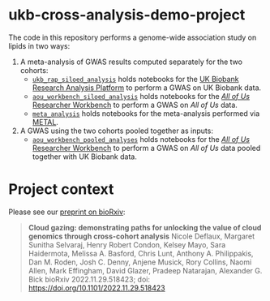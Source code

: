 # ukb-cross-analysis-demo-project

The code in this repository performs a genome-wide association study on lipids in two ways:

1. A meta-analysis of GWAS results computed separately for the two cohorts:
    * [`ukb_rap_siloed_analysis`](./ukb_rap_siloed_analyses) holds notebooks for the [UK Biobank Research Analysis Platform](https://ukbiobank.dnanexus.com/panx/projects) to perform a GWAS on UK Biobank data.
    * [`aou_workbench_siloed_analysis`](./aou_workbench_siloed_analyses) holds notebooks for the [_All of Us_ Researcher Workbench](https://workbench.researchallofus.org/login) to perform a GWAS on _All of Us_ data.
    * [`meta_analysis`](./meta_analysis) holds notebooks for the meta-analysis performed via [METAL](https://genome.sph.umich.edu/wiki/METAL_Documentation).
2. A GWAS using the two cohorts pooled together as inputs:
    * [`aou_workbench_pooled_analyses`](./aou_workbench_pooled_analyses) holds notebooks for the [_All of Us_ Researcher Workbench](https://workbench.researchallofus.org/login) to perform a GWAS on _All of Us_ data pooled together with UK Biobank data.

# Project context

Please see our [preprint on bioRxiv](https://www.biorxiv.org/content/10.1101/2022.11.29.518423):
> **Cloud gazing: demonstrating paths for unlocking the value of cloud genomics through cross-cohort analysis**
> Nicole Deflaux, Margaret Sunitha Selvaraj, Henry Robert Condon, Kelsey Mayo, Sara Haidermota, Melissa A. Basford, Chris Lunt, Anthony A. Philippakis, Dan M. Roden, Josh C. Denny, Anjene Musick, Rory Collins, Naomi Allen, Mark Effingham, David Glazer, Pradeep Natarajan, Alexander G. Bick
> bioRxiv 2022.11.29.518423; doi: https://doi.org/10.1101/2022.11.29.518423